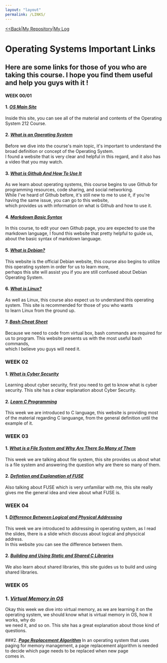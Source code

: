 ```yaml
---
layout: "layout"
permalink: /LINKS/
---
```


[<<Back](https://athaqilmakarim.github.io/os212/)|[My Repository](https://github.com/athaqilmakarim/os212)|[My Log](https://athaqilmakarim.github.io/os212/TXT/mylog.txt)
# Operating Systems Important Links
## Here are some links for those of you who are taking this course. I hope you find them useful and help you guys with it !

#### WEEK 00/01

#### 1. ***[OS Main Site](https://os.vlsm.org/)***
Inside this site, you can see all of the material and contents of the
Operating System 212 Course.

#### 2. ***[What is an Operating System](https://whatis.techtarget.com/definition/operating-system-OS)***
Before we dive into the course's main topic, it's important to understand the broad definition or concept of the Operating System.<br> 
I found a website that is very clear and helpful in this regard, and it also has a video that you may watch.

#### 3. ***[What is Github And How To Use It](https://www.simplilearn.com/tutorials/git-tutorial/what-is-github)***
As we learn about operating systems, this course begins to use Github for programming resources, code sharing, and social networking.<br>
While I've heard of Github before, it's still new to me to use it, if you're having the same issue, you can go to this website,<br>
which provides us with information on what is Github and how to use it.

#### 4. ***[Markdown Basic Syntax](https://www.markdownguide.org/basic-syntax/)***
In this course, to edit your own Github page, you are expected to use the markdown language, I found this website that pretty helpful to guide us,<br>
about the basic syntax of markdown language.

#### 5. ***[What is Debian?](https://www.debian.org/intro/about)***
This website is the official Debian website, this course also begins to utilize this operating system in order for us to learn more,<br>
perhaps this site will assist you if you are still confused about Debian Operating System.

#### 6. ***[What is Linux?](https://www.linux.com/what-is-linux/)***
As well as Linux, this course also expect us to understand this operating system. This site is recommended for those of you who wants<br>
to learn Linux from the ground up.

#### 7. ***[Bash Cheat Sheet](https://www.educative.io/blog/bash-shell-command-cheat-sheet)***
Because we need to code from virtual box, bash commands are required for us to program. This website presents us with the most useful bash commands,<br>
which I believe you guys will need it.

### WEEK 02

#### 1. ***[What is Cyber Security](https://www.kaspersky.com/resource-center/definitions/what-is-cyber-security)***
Learning about cyber security, first you need to get to know what is cyber security. This site has a clear explanation about Cyber Security.

#### 2. ***[Learn C Programming](https://www.programiz.com/c-programming)***
This week we are introduced to C language, this website is providing most of the material regarding C languange, from the general definition until the<br> example of it.

### WEEK 03

#### 1. ***[What is a File System and Why Are There So Many of Them](https://www.howtogeek.com/196051/htg-explains-what-is-a-file-system-and-why-are-there-so-many-of-them/)***
This week we are talking about file system, this site provides us about what is a file system and answering the question why are there so many of them.

#### 2. ***[Defintion and Explanation of FUSE](https://www.kernel.org/doc/html/latest/filesystems/fuse.html)***
Also talking about FUSE which is very unfamiliar with me, this site really gives me the general idea and view about what FUSE is.

### WEEK 04
#### 1. ***[Difference Between Logical and Physical Addressing](https://techdifferences.com/difference-between-logical-and-physical-address.html)***
This week we are introduced to addressing in operating system, as I read the slides, there is a slide which discuss about logical and physcical address.<br> 
In this website you can see the difference between them.

#### 2. ***[Building and Using Static and Shared C Libraries](https://docencia.ac.upc.edu/FIB/USO/Bibliografia/unix-c-libraries.html)***
We also learn about shared libraries, this site guides us to build and using shared libraries.

### WEEK 05
### 1. ***[Virtual Memory in OS](https://www.guru99.com/virtual-memory-in-operating-system.html)***
Okay this week we dive into virtual memory, as we are learning it on the operating system, we should know what is virtual memory in OS, how it works, why do<br>
we need it, and so on. This site has a great explanation about those kind of questions.

###2. ***[Page Replacement Algorithm](https://www.geeksforgeeks.org/page-replacement-algorithms-in-operating-systems/)***
In an operating system that uses paging for memory management, a page replacement algorithm is needed to decide which page needs to be replaced when new page<br> comes in. 

